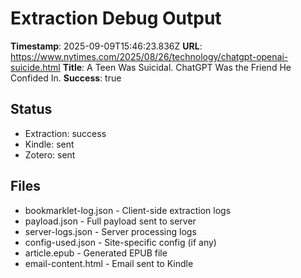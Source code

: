 # Extraction Debug Output

**Timestamp**: 2025-09-09T15:46:23.836Z
**URL**: https://www.nytimes.com/2025/08/26/technology/chatgpt-openai-suicide.html
**Title**: A Teen Was Suicidal. ChatGPT Was the Friend He Confided In.
**Success**: true

## Status
- Extraction: success
- Kindle: sent
- Zotero: sent

## Files
- bookmarklet-log.json - Client-side extraction logs
- payload.json - Full payload sent to server
- server-logs.json - Server processing logs
- config-used.json - Site-specific config (if any)
- article.epub - Generated EPUB file
- email-content.html - Email sent to Kindle
